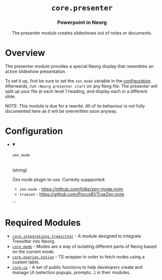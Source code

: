 <div align="center">

# `core.presenter`

### Powerpoint in Neorg

The presenter module creates slideshows out of notes or documents.



</div>

# Overview

The presenter module provides a special Neorg display that resembles an active slideshow
presentation.

To set it up, first be sure to set the `zen_mode` variable in the [configuration](#configuration).
Afterwards, run `:Neorg presenter start` on any Norg file. The presenter will split up your file
at each level 1 heading, and display each in a different slide.

NOTE: This module is due for a rewrite. All of its behaviour is not fully documented here as it will be
overwritten soon anyway.

# Configuration

* <details open>
  
  <summary><h6><code>zen_mode</h6></code> (string)</summary>
  
  <div>
  
  Zen mode plugin to use. Currenly suppported:
  
  - `zen-mode` - https://github.com/folke/zen-mode.nvim
  - `truezen` - https://github.com/Pocco81/TrueZen.nvim
  
  </div>
  
  ```lua
  ""
  ```
  
  </details>


# Required Modules

- [`core.integrations.treesitter`](https://github.com/nvim-neorg/neorg/wiki/Treesitter-Integration) - A module designed to integrate Treesitter into Neorg.
- [`core.mode`](https://github.com/nvim-neorg/neorg/wiki/Mode-Manager) - Modes are a way of isolating different parts of Neorg based on the current mode.
- [`core.queries.native`](https://github.com/nvim-neorg/neorg/wiki/Queries-Module) - TS wrapper in order to fetch nodes using a custom table.
- [`core.ui`](https://github.com/nvim-neorg/neorg/wiki/Core-UI) - A set of public functions to help developers create and manage UI (selection popups, prompts...) in their modules.

